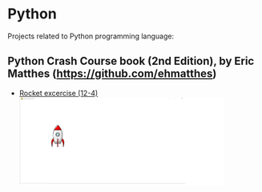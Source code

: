 # Python
Projects related to Python programming language:
## Python Crash Course book (2nd Edition), by Eric Matthes (<a href="https://github.com/ehmatthes">https://github.com/ehmatthes</a>)
* <a href="https://github.com/luisc9/Python/tree/main/python-crash-course/rocket-exercise">Rocket excercise (12-4)</a>
![](./images/rocket-game-screenshot-small.png)

